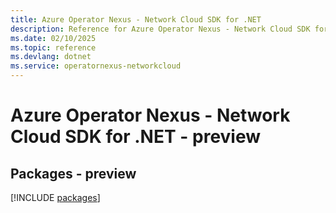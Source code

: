 ```yaml
---
title: Azure Operator Nexus - Network Cloud SDK for .NET
description: Reference for Azure Operator Nexus - Network Cloud SDK for .NET
ms.date: 02/10/2025
ms.topic: reference
ms.devlang: dotnet
ms.service: operatornexus-networkcloud
---
```

# Azure Operator Nexus - Network Cloud SDK for .NET - preview
## Packages - preview
[!INCLUDE [packages](operator-nexus---network-cloud-index.md)]